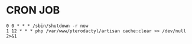 # CRON JOB

```
0 0 * * * /sbin/shutdown -r now
1 12 * * * php /var/www/pterodactyl/artisan cache:clear >> /dev/null 2>&1
```
